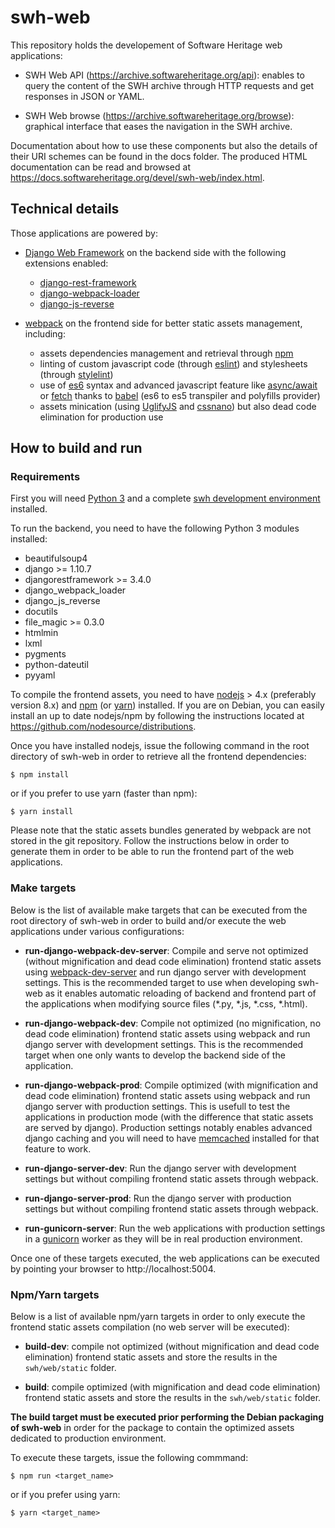 # swh-web

This repository holds the developement of Software Heritage web applications:

* SWH Web API (https://archive.softwareheritage.org/api): enables to query the content of the SWH archive through HTTP requests and get responses in JSON or YAML.

* SWH Web browse (https://archive.softwareheritage.org/browse): graphical interface that eases the navigation in the SWH archive.

Documentation about how to use these components but also the details of their URI schemes
can be found in the docs folder. The produced HTML documentation can be read and browsed
at https://docs.softwareheritage.org/devel/swh-web/index.html.

## Technical details

Those applications are powered by:

  * [Django Web Framework](https://www.djangoproject.com/) on the backend side with the following extensions enabled:

    * [django-rest-framework](http://www.django-rest-framework.org/)
    * [django-webpack-loader](https://github.com/owais/django-webpack-loader)
    * [django-js-reverse](http://django-js-reverse.readthedocs.io/en/latest/)

  * [webpack](https://webpack.js.org/) on the frontend side for better static assets management, including:

    * assets dependencies management and retrieval through [npm](https://www.npmjs.com/)
    * linting of custom javascript code (through [eslint](https://eslint.org/)) and stylesheets (through [stylelint](https://stylelint.io/))
    * use of [es6](http://es6-features.org) syntax and advanced javascript feature like [async/await](https://javascript.info/async-await) or [fetch](https://developer.mozilla.org/en-US/docs/Web/API/Fetch_API) thanks to [babel](https://babeljs.io/) (es6 to es5 transpiler and polyfills provider)
    * assets minication (using [UglifyJS](https://github.com/mishoo/UglifyJS2) and [cssnano](http://cssnano.co/)) but also dead code elimination for production use

## How to build and run

### Requirements

First you will need [Python 3](https://www.python.org) and a complete [swh development environment](https://forge.softwareheritage.org/source/swh-environment/) installed.

To run the backend, you need to have the following Python 3 modules installed:
* beautifulsoup4
* django >= 1.10.7
* djangorestframework >= 3.4.0
* django_webpack_loader
* django_js_reverse
* docutils
* file_magic >= 0.3.0
* htmlmin
* lxml
* pygments
* python-dateutil
* pyyaml

To compile the frontend assets, you need to have [nodejs](https://nodejs.org/en/) > 4.x (preferably version 8.x) and [npm](https://www.npmjs.com/) (or [yarn](https://yarnpkg.com/en/)) installed. If you are on Debian, you can easily install an up to date nodejs/npm by following the instructions located at https://github.com/nodesource/distributions.

Once you have installed nodejs, issue the following command in the root directory of swh-web in order to retrieve all the frontend dependencies:

```
$ npm install
```

or if you prefer to use yarn (faster than npm):

```
$ yarn install
```

Please note that the static assets bundles generated by webpack are not stored in the git repository. Follow the instructions below in order to generate them in order to be able to run the frontend part of the web applications.

### Make targets

Below is the list of available make targets that can be executed from the root directory of swh-web in order to build and/or execute the web applications under various configurations:

* **run-django-webpack-dev-server**: Compile and serve not optimized (without mignification and dead code elimination) frontend static assets using [webpack-dev-server](https://github.com/webpack/webpack-dev-server) and run django server with development settings. This is the recommended target to use when developing swh-web as it enables automatic reloading of backend and frontend part of the applications when modifying source files (*.py, *.js, *.css, *.html).

* **run-django-webpack-dev**: Compile not optimized (no mignification, no dead code elimination) frontend static assets using webpack and run django server with development settings. This is the recommended target when one only wants to develop the backend side of the application.

* **run-django-webpack-prod**: Compile optimized (with mignification and dead code elimination) frontend static assets using webpack and run django server with production settings. This is usefull to test the applications in production mode (with the difference that static assets are served by django). Production settings notably enables advanced django caching
and you will need to have [memcached](https://memcached.org/) installed for that feature to work.

* **run-django-server-dev**: Run the django server with development settings but without compiling frontend static assets through webpack.

* **run-django-server-prod**: Run the django server with production settings but without compiling frontend static assets through webpack.

* **run-gunicorn-server**: Run the web applications with production settings in a [gunicorn](http://gunicorn.org/) worker as they will be in real production environment.

Once one of these targets executed, the web applications can be executed by pointing your browser to http://localhost:5004.

### Npm/Yarn targets

Below is a list of available npm/yarn targets in order to only execute the frontend static assets compilation (no web server will be executed):

* **build-dev**: compile not optimized (without mignification and dead code elimination) frontend static assets and store the results in the `swh/web/static` folder.

* **build**: compile optimized (with mignification and dead code elimination) frontend static assets and store the results in the `swh/web/static` folder.

**The build target must be executed prior performing the Debian packaging of swh-web** in order for the package to contain the optimized assets dedicated to production environment.

To execute these targets, issue the following commmand:

```
$ npm run <target_name>
```

or if you prefer using yarn:

```
$ yarn <target_name>
```





